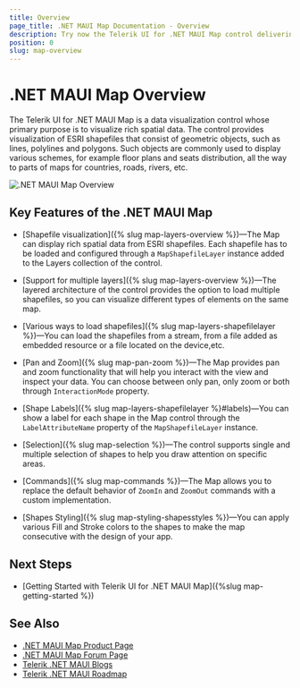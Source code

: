 ```yaml
---
title: Overview
page_title: .NET MAUI Map Documentation - Overview
description: Try now the Telerik UI for .NET MAUI Map control delivering a visualization for rich spatial data.
position: 0
slug: map-overview
---
```


# .NET MAUI Map Overview

The Telerik UI for .NET MAUI Map is a data visualization control whose primary purpose is to visualize rich spatial data. The control provides visualization of ESRI shapefiles that consist of geometric objects, such as lines, polylines and polygons. Such objects are commonly used to display various schemes, for example floor plans and seats distribution, all the way to parts of maps for countries, roads, rivers, etc.

![.NET MAUI Map Overview](images/map_overview.png)

## Key Features of the .NET MAUI Map

* [Shapefile visualization]({% slug map-layers-overview %})&mdash;The Map can display rich spatial data from ESRI shapefiles. Each shapefile has to be loaded and configured through a `MapShapefileLayer` instance added to the Layers collection of the control.

* [Support for multiple layers]({% slug map-layers-overview %})&mdash;The layered architecture of the control provides the option to load multiple shapefiles, so you can visualize different types of elements on the same map.

* [Various ways to load shapefiles]({% slug map-layers-shapefilelayer %})&mdash;You can load the shapefiles from a stream, from a file added as embedded resource or a file located on the device,etc.

* [Pan and Zoom]({% slug map-pan-zoom %})&mdash;The Map provides pan and zoom functionality that will help you interact with the view and inspect your data. You can choose between only pan, only zoom or both through `InteractionMode` property. 

* [Shape Labels]({% slug map-layers-shapefilelayer %}#labels)&mdash;You can show a label for each shape in the Map control through the `LabelAttributeName` property of the `MapShapefileLayer` instance.

* [Selection]({% slug map-selection %})&mdash;The control supports single and multiple selection of shapes to help you draw attention on specific areas. 

* [Commands]({% slug map-commands %})&mdash;The Map allows you to replace the default behavior of `ZoomIn` and `ZoomOut` commands with a custom implementation.
 
* [Shapes Styling]({% slug map-styling-shapesstyles %})&mdash;You can apply various Fill and Stroke colors to the shapes to make the map consecutive with the design of your app. 

## Next Steps

- [Getting Started with Telerik UI for .NET MAUI Map]({%slug map-getting-started %})


## See Also

- [.NET MAUI Map Product Page](https://www.telerik.com/maui-ui/map)
- [.NET MAUI Map Forum Page](https://www.telerik.com/forums/maui?tagId=1870)
- [Telerik .NET MAUI Blogs](https://www.telerik.com/blogs/mobile-net-maui)
- [Telerik .NET MAUI Roadmap](https://www.telerik.com/support/whats-new/maui-ui/roadmap)
